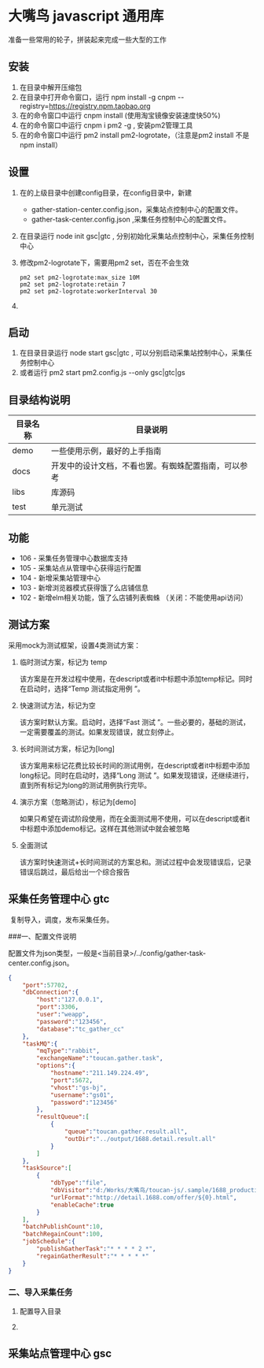 # 大嘴鸟 javascript 通用库

准备一些常用的轮子，拼装起来完成一些大型的工作

## 安装

1. 在目录<mydir>中解开压缩包
2. 在<mydir>目录中打开命令窗口，运行 npm install -g cnpm --registry=https://registry.npm.taobao.org
3. 在<mydir>的命令窗口中运行 cnpm install (使用淘宝镜像安装速度快50%)
4. 在<mydir>的命令窗口中运行 cnpm i pm2 -g , 安装pm2管理工具
5. 在<mydir>的命令窗口中运行 pm2 install pm2-logrotate，（注意是pm2 install 不是 npm install）

## 设置

1. 在<mydri>的上级目录中创建config目录，在config目录中，新建
   - gather-station-center.config.json，采集站点控制中心的配置文件。
   - gather-task-center.config.json ,采集任务控制中心的配置文件。

2. 在<mydir>目录运行 node init gsc|gtc , 分别初始化采集站点控制中心，采集任务控制中心

3. 修改pm2-logrotate下，需要用pm2 set，否在不会生效

   ```
   pm2 set pm2-logrotate:max_size 10M
   pm2 set pm2-logrotate:retain 7
   pm2 set pm2-logrotate:workerInterval 30 
   ```

4. 

## 启动

1. 在目录<mydir>目录运行 node start gsc|gtc , 可以分别启动采集站控制中心，采集任务控制中心
2. 或者运行 pm2 start pm2.config.js --only gsc|gtc|gs

## 目录结构说明

| 目录名称 | 目录说明                                             |
| -------- | ---------------------------------------------------- |
| demo     | 一些使用示例，最好的上手指南                         |
| docs     | 开发中的设计文档，不看也罢。有蜘蛛配置指南，可以参考 |
| libs     | 库源码                                               |
| test     | 单元测试                                             |

## 功能

- 106 - 采集任务管理中心数据库支持 
- 105 - 采集站点从管理中心获得运行配置
- 104 - 新增采集站管理中心
- 103 - 新增浏览器模式获得饿了么店铺信息
- 102 - 新增elm相关功能，饿了么店铺列表蜘蛛 （关闭：不能使用api访问）

## 测试方案

采用mock为测试框架，设置4类测试方案：

1. 临时测试方案，标记为 temp

   该方案是在开发过程中使用，在descript或者it中标题中添加temp标记。同时在启动时，选择“Temp 测试指定用例 ”。

2. 快速测试方法，标记为空

   该方案时默认方案。启动时，选择“Fast 测试 ”。一些必要的，基础的测试，一定需要覆盖的测试。如果发现错误，就立刻停止。

3. 长时间测试方案，标记为[long]

   该方案用来标记花费比较长时间的测试用例，在descript或者it中标题中添加long标记。同时在启动时，选择“Long 测试 ”。如果发现错误，还继续进行，直到所有标记为long的测试用例执行完毕。

4. 演示方案（忽略测试），标记为[demo]

   如果只希望在调试阶段使用，而在全面测试用不使用，可以在descript或者it中标题中添加demo标记。这样在其他测试中就会被忽略

5. 全面测试

   该方案时快速测试+长时间测试的方案总和。测试过程中会发现错误后，记录错误后跳过，最后给出一个综合报告

## 采集任务管理中心 gtc

​	复制导入，调度，发布采集任务。

###一、配置文件说明

​	配置文件为json类型，一般是<当前目录>/../config/gather-task-center.config.json。

```json
{
    "port":57702,
    "dbConnection":{
        "host":"127.0.0.1",
        "port":3306,
        "user":"weapp",
        "password":"123456",
        "database":"tc_gather_cc"
    },
    "taskMQ":{
        "mqType":"rabbit",
        "exchangeName":"toucan.gather.task",
        "options":{
            "hostname":"211.149.224.49",
            "port":5672,
            "vhost":"gs-bj",
            "username":"gs01",
            "password":"123456"
        },
        "resultQueue":[
            {
                "queue":"toucan.gather.result.all",
                "outDir":"../output/1688.detail.result.all"
            }
        ]
    },
    "taskSource":[
        {
            "dbType":"file",
            "dbVisitor":"d:/Works/大嘴鸟/toucan-js/.sample/1688_productid_20191102_101337.txt",
            "urlFormat":"http://detail.1688.com/offer/${0}.html",
            "enableCache":true
        }
    ],
    "batchPublishCount":10,
    "batchRegainCount":100,
    "jobSchedule":{
        "publishGatherTask":"* * * * 2 *",
        "regainGatherResult":"* * * * *"
    }
}
```



### 二、导入采集任务

1. 配置导入目录

   

2. 

## 采集站点管理中心 gsc



